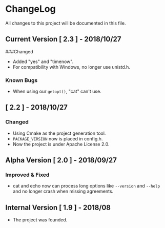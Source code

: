 # ChangeLog

All changes to this project will be documented in this file.

## Current Version [ 2.3 ] - 2018/10/27

###Changed

- Added "yes" and "timenow".
- For compatibility with Windows, no longer use unistd.h.

### Known Bugs

- When using our `getopt()`, "cat" can't use. 

##  [ 2.2 ] - 2018/10/27

### Changed

- Using Cmake as the project generation tool.
- `PACKAGE_VERSION` now is placed in config.h.
- Now the project is under Apache License 2.0.

## Alpha Version [ 2.0 ] - 2018/09/27
### Improved & Fixed
- cat and echo now can process long options like `--version` and `--help` and no longer crash when missing agreements.

## Internal Version [ 1.9 ] - 2018/08
- The project was founded.

